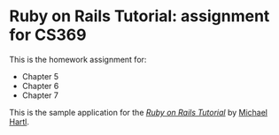 # Ruby on Rails Tutorial: assignment for CS369
This is the homework assignment for:
* Chapter 5
* Chapter 6
* Chapter 7


This is the sample application for
the [*Ruby on Rails Tutorial*](http://railstutorial.org/)
by [Michael Hartl](http://michaelhartl.com/).
